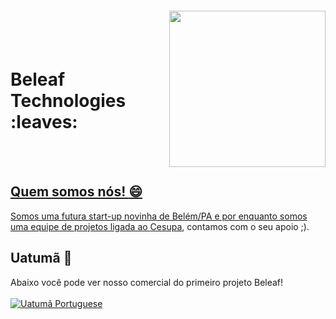 <img align="right" width="250px" style="margin-top:-20px" src="https://cdn.discordapp.com/attachments/947981218216017920/1110239504083734629/BELEAF__1_-removebg-preview.png">

 </br>
 </br>

<div dsplay="inline-block">
 
  <h1 align="left">Beleaf Technologies :leaves:</h1> 
 <a href="">

</div>





</br>
</br>

## Quem somos nós! :smile:

Somos uma futura start-up novinha de Belém/PA e por enquanto somos uma equipe de projetos ligada ao [Cesupa](https://www.cesupa.br/), contamos com o seu apoio ;). 

## Uatumã :herb:
Abaixo você pode ver nosso comercial do primeiro projeto Beleaf! 
</br>
</br>
[![Uatumã Portuguese](https://i.ytimg.com/vi/dx569UWe9xk/hq720.jpg)](https://www.youtube.com/watch?v=dx569UWe9xk&ab_channel=BeLeaftechnologies "Uatumã Portuguese")



